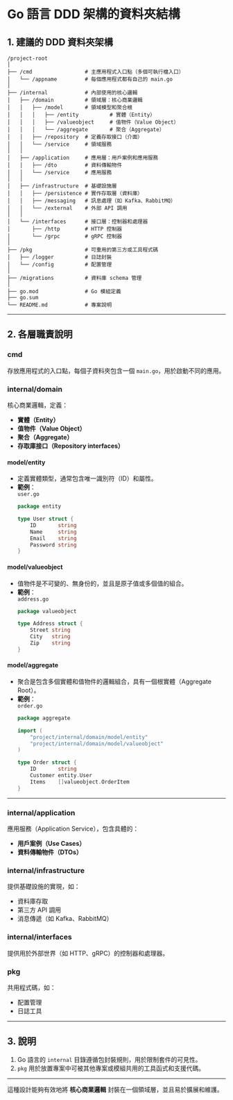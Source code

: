 # Go 語言 DDD 架構的資料夾結構

## 1. 建議的 DDD 資料夾架構

```
/project-root
│
├── /cmd                 # 主應用程式入口點（多個可執行檔入口）
│   └── /appname         # 每個應用程式都有自己的 main.go
│
├── /internal            # 內部使用的核心邏輯
│   ├── /domain          # 領域層：核心商業邏輯
│   │   ├── /model       # 領域模型和聚合根
│   │   │   ├── /entity          # 實體（Entity）
│   │   │   ├── /valueobject     # 值物件（Value Object）
│   │   │   └── /aggregate       # 聚合（Aggregate）
│   │   ├── /repository  # 定義存取接口（介面）
│   │   └── /service     # 領域服務
│   │
│   ├── /application     # 應用層：用戶案例和應用服務
│   │   ├── /dto         # 資料傳輸物件
│   │   └── /service     # 應用服務
│   │
│   ├── /infrastructure  # 基礎設施層
│   │   ├── /persistence # 實作存取層（資料庫）
│   │   ├── /messaging   # 訊息處理（如 Kafka、RabbitMQ）
│   │   └── /external    # 外部 API 調用
│   │
│   └── /interfaces      # 接口層：控制器和處理器
│       ├── /http        # HTTP 控制器
│       └── /grpc        # gRPC 控制器
│
├── /pkg                 # 可重用的第三方或工具程式碼
│   ├── /logger          # 日誌封裝
│   └── /config          # 配置管理
│
├── /migrations          # 資料庫 schema 管理
│
├── go.mod               # Go 模組定義
├── go.sum
└── README.md            # 專案說明
```

---

## 2. 各層職責說明

### **cmd**
存放應用程式的入口點，每個子資料夾包含一個 `main.go`，用於啟動不同的應用。

### **internal/domain**
核心商業邏輯，定義：
- **實體（Entity）**
- **值物件（Value Object）**
- **聚合（Aggregate）**
- **存取庫接口（Repository interfaces）**

#### **model/entity**
- 定義實體類型，通常包含唯一識別符（ID）和屬性。
- **範例**：  
  `user.go`
  ```go
  package entity

  type User struct {
      ID       string
      Name     string
      Email    string
      Password string
  }
  ```

#### **model/valueobject**
- 值物件是不可變的、無身份的，並且是原子值或多個值的組合。
- **範例**：  
  `address.go`
  ```go
  package valueobject

  type Address struct {
      Street string
      City   string
      Zip    string
  }
  ```

#### **model/aggregate**
- 聚合是包含多個實體和值物件的邏輯組合，具有一個根實體（Aggregate Root）。
- **範例**：  
  `order.go`
  ```go
  package aggregate

  import (
      "project/internal/domain/model/entity"
      "project/internal/domain/model/valueobject"
  )

  type Order struct {
      ID       string
      Customer entity.User
      Items    []valueobject.OrderItem
  }
  ```

---

### **internal/application**
應用服務（Application Service），包含具體的：
- **用戶案例（Use Cases）**
- **資料傳輸物件（DTOs）**

### **internal/infrastructure**
提供基礎設施的實現，如：
- 資料庫存取
- 第三方 API 調用
- 消息傳遞（如 Kafka、RabbitMQ）

### **internal/interfaces**
提供用於外部世界（如 HTTP、gRPC）的控制器和處理器。

### **pkg**
共用程式碼，如：
- 配置管理
- 日誌工具

---

## 3. 說明

1. Go 語言的 `internal` 目錄遵循包封裝規則，用於限制套件的可見性。
2. `pkg` 用於放置專案中可被其他專案或模組共用的工具函式和支援代碼。

---

這種設計能夠有效地將 **核心商業邏輯** 封裝在一個領域層，並且易於擴展和維護。
